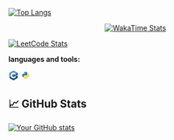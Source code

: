 [![Top Langs](https://github-readme-stats.vercel.app/api/top-langs/?username=mfab9&layout=compact&theme=aura)](https://github.com/mfab9)
<div align="center">
  <a href="https://wakatime.com/@mfab9">
    <img src="https://github-readme-stats.vercel.app/api/wakatime?username=mfab9&theme=aura"alt="WakaTime Stats">
  </a>
</div>

[![LeetCode Stats](https://leetcard.jacoblin.cool/mfab9?theme=unicorn&extension=activity)](https://leetcard.jacoblin.cool/fabberry?theme=unicorn&extension=activity)


**languages and tools:**  

<code><img height="20" src="https://raw.githubusercontent.com/github/explore/80688e429a7d4ef2fca1e82350fe8e3517d3494d/topics/cpp/cpp.png"></code>
<code><img height="20" src="https://raw.githubusercontent.com/github/explore/80688e429a7d4ef2fca1e82350fe8e3517d3494d/topics/python/python.png"></code>

## 📈 GitHub Stats
[![Your GitHub stats](https://github-readme-stats.vercel.app/api?username=mfab9&show_icons=true&theme=ambient_gradient)](https://github.com/mfab9)
